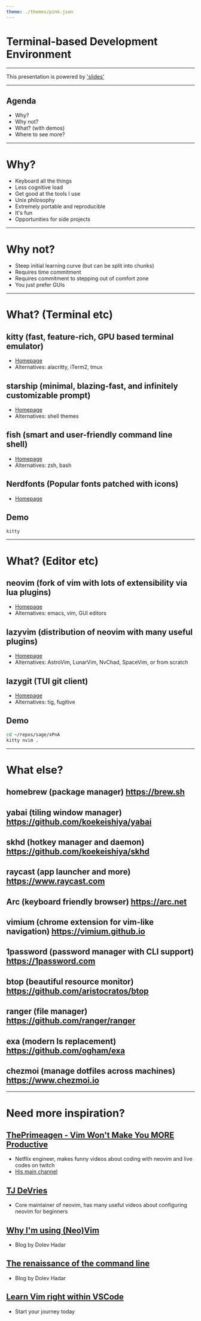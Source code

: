 ```yaml
---
theme: ./themes/pink.json
---
```


# Terminal-based Development Environment

----

This presentation is powered by ['slides'](https://github.com/maaslalani/slides)

---

## Agenda

- Why?
- Why not?
- What? (with demos)
- Where to see more?

---

# Why?

- Keyboard all the things
- Less cognitive load
- Get good at the tools I use
- Unix philosophy
- Extremely portable and reproducible
- It's fun
- Opportunities for side projects

---

# Why not?

- Steep initial learning curve (but can be split into chunks)
- Requires time commitment
- Requires commitment to stepping out of comfort zone
- You just prefer GUIs

---

# What? (Terminal etc)

## kitty (fast, feature-rich, GPU based terminal emulator)

- [Homepage](https://sw.kovidgoyal.net/kitty)
- Alternatives: alacritty, iTerm2, tmux

## starship (minimal, blazing-fast, and infinitely customizable prompt)

- [Homepage](https://starship.rs)
- Alternatives: shell themes

## fish (smart and user-friendly command line shell)

- [Homepage](https://fishshell.com)
- Alternatives: zsh, bash

## Nerdfonts (Popular fonts patched with icons)

- [Homepage](https://github.com/ryanoasis/nerd-fonts)

## Demo

```bash
kitty
```

---

# What? (Editor etc)

## neovim (fork of vim with lots of extensibility via lua plugins)

- [Homepage](https://neovim.io)
- Alternatives: emacs, vim, GUI editors

## lazyvim (distribution of neovim with many useful plugins)

- [Homepage](https://www.lazyvim.org)
- Alternatives: AstroVim, LunarVim, NvChad, SpaceVim, or from scratch

## lazygit (TUI git client)

- [Homepage](https://github.com/jesseduffield/lazygit)
- Alternatives: tig, fugitive

## Demo

```bash
cd ~/repos/sage/xPnA
kitty nvim .
```

---

# What else?

## homebrew (package manager) https://brew.sh

## yabai (tiling window manager) https://github.com/koekeishiya/yabai

## skhd (hotkey manager and daemon) https://github.com/koekeishiya/skhd

## raycast (app launcher and more) https://www.raycast.com

## Arc (keyboard friendly browser) https://arc.net

## vimium (chrome extension for vim-like navigation) https://vimium.github.io

## 1password (password manager with CLI support) https://1password.com

## btop (beautiful resource monitor) https://github.com/aristocratos/btop

## ranger (file manager) https://github.com/ranger/ranger

## exa (modern ls replacement) https://github.com/ogham/exa

## chezmoi (manage dotfiles across machines) https://www.chezmoi.io

---

# Need more inspiration?

## [ThePrimeagen - Vim Won't Make You MORE Productive](https://www.youtube.com/watch?v=m7no4O-JKDA)
- Netflix engineer, makes funny videos about coding with neovim and live codes on twitch
- [His main channel](https://www.youtube.com/ThePrimeagen)

## [TJ DeVries](https://www.youtube.com/c/tjdevries)
- Core maintainer of neovim, has many useful videos about configuring neovim for beginners

## [Why I'm using (Neo)Vim](https://dlvhdr.me/posts/why-im-using-vim)
- Blog by Dolev Hadar

## [The renaissance of the command line](https://dlvhdr.me/posts/the-renaissance-of-the-command-line)
- Blog by Dolev Hadar

## [Learn Vim right within VSCode](https://marketplace.visualstudio.com/items?itemName=vintharas.learn-vim)
- Start your journey today
